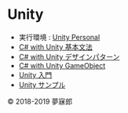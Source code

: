 # Unity

* 実行環境 : [Unity Personal](https://store.unity.com/ja/products/unity-personal?_ga=2.202349265.1394476263.1522127300-1125506677.1522127300) 
* [C# with Unity 基本文法](https://github.com/mubirou/HelloWorld/blob/master/languages/C%23Unity/C%23Unity_reference.md)
* [C# with Unity デザインパターン](https://github.com/mubirou/HelloWorld/blob/master/languages/C%23Unity/C%23Unity_pattern.md)
* [C# with Unity GameObject](https://github.com/mubirou/Unity/tree/master/examples)
* [Unity 入門](https://github.com/mubirou/Unity/tree/master/introduction)
* [Unity サンプル](https://github.com/mubirou/Unity/tree/master/sample)

© 2018-2019 夢寐郎